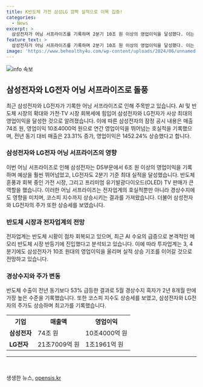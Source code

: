 ```yaml
---
title: K반도체 가전 삼성LG 깜짝 실적으로 이목 집중!
categories:
  - News
excerpt: >
  삼성전자가 어닝 서프라이즈를 기록하며 2분기 10조 원 이상의 영업이익을 달성했다. 이는 증권가 전망치를 훌쩍 넘는 성과로, 전년 동기 대비 매출은 23.31%, 영업이익은 1452.24% 증가했다. 또한 LG전자도 2분기 영업이익 1조 원을 넘기며 역대 최고 실적을 기록했고, 이로써 반도체 훈풍과 전자업계 호실적이 경상수지에도 영향을 미치고 있다. 이에 따라 코스피 역시 상승세를 이어가고 있으며 삼성전자와 LG전자의 주가도 상승했다.
feature_text: >
  삼성전자가 어닝 서프라이즈를 기록하며 2분기 10조 원 이상의 영업이익을 달성했다. 이는 증권가 전망치를 훌쩍 넘는 성과로, 전년 동기 대비 매출은 23.31%, 영업이익은 1452.24% 증가했다. 또한 LG전자도 2분기 영업이익 1조 원을 넘기며 역대 최고 실적을 기록했고, 이로써 반도체 훈풍과 전자업계 호실적이 경상수지에도 영향을 미치고 있다. 이에 따라 코스피 역시 상승세를 이어가고 있으며 삼성전자와 LG전자의 주가도 상승했다.
image: 'https://www.behealthy4u.com/wp-content/uploads/2024/06/unnamed-file.png'
---
```


<p><img src="https://www.behealthy4u.com/wp-content/uploads/2024/06/unnamed-file.png" alt="info 속보" /></p>

<h2 data-ke-size="size26">삼성전자와 LG전자 어닝 서프라이즈로 돌풍</h2>

<p data-ke-size="size16">최근 삼성전자와 LG전자가 기록한 어닝 서프라이즈로 인해 주목받고 있습니다. AI 및 반도체 시장의 확대와 가전·TV 시장 회복세에 힘입어 삼성전자와 LG전자가 사상 최대의 영업이익을 달성한 것으로 알려졌습니다. 이에 따른 삼성전자의 잠정 공시 내용은 매출 74조 원, 영업이익 10조4000억 원으로 연간 영업이익을 뛰어넘는 호실적을 기록했으며, 전년 동기 대비 매출은 23.31% 증가, 영업이익은 1452.24% 상승했다고 합니다.</p>

<h3 data-ke-size="size24">삼성전자와 LG전자 어닝 서프라이즈의 영향</h3>

<p data-ke-size="size16">이번 어닝 서프라이즈로 인해 삼성전자는 DS부문에서 6조 원 이상의 영업이익을 기록하며 예상을 훨씬 뛰어넘었고, LG전자도 2분기 기준 최대 실적을 달성했습니다. 반도체 훈풍과 회복 중인 가전 시장, 그리고 프리미엄 유기발광다이오드(OLED) TV 판매가 큰 역할을 했습니다. 이러한 어닝 서프라이즈는 전자업계의 호실적뿐만 아니라 경상수지에도 영향을 미치며, 코스피 지수까지 상승시키는 결과를 가져왔습니다. 더불어 삼성전자와 LG전자의 주가 또한 상승세를 보였습니다.</p>

<h3 data-ke-size="size24">반도체 시장과 전자업계의 전망</h3>

<p data-ke-size="size16">전자업계는 반도체 시황이 점차 회복되고 있으며, 최근 AI 수요의 급증으로 본격적인 메모리 반도체 시장 반등기에 진입했다고 분석되고 있습니다. 이에 따라 투자업계는 3, 4분기에도 삼성전자가 10조 원대의 영업이익을 올리며 실적 상승 기조를 이어갈 것으로 전망하고 있습니다.</p>

<h3 data-ke-size="size24">경상수지와 주가 변동</h3>

<p data-ke-size="size16">반도체 수출이 전년 동기보다 53% 급등한 결과로 5월 경상수지 흑자가 2년 8개월 만에 가장 높은 수준을 기록했습니다. 또한 코스피 지수도 상승세를 보였고, 삼성전자와 LG전자의 주가도 상승하며 최고가를 기록했습니다.</p>

<table>
  <tr>
    <th>기업</th>
    <th>매출액</th>
    <th>영업이익</th>
  </tr>
  <tr>
    <td><b>삼성전자</b></td>
    <td>74조 원</td>
    <td>10조4000억 원</td>
  </tr>
  <tr>
    <td><b>LG전자</b></td>
    <td>21조7009억 원</td>
    <td>1조1961억 원</td>
  </tr>
</table>

<hr>

<p data-ke-size="size16">&nbsp;</p>
생생한 뉴스, <a href="https://opensis.kr" rel="dofollow">opensis.kr</a>


